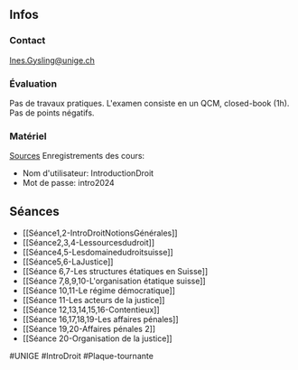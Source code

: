 ## Infos
### Contact
Ines.Gysling@unige.ch
### Évaluation
Pas de travaux pratiques.
L'examen consiste en un QCM, closed-book (1h). Pas de points négatifs.
### Matériel
[Sources](https://fedlex.admin.ch/fr)
Enregistrements des cours:
- Nom d'utilisateur: IntroductionDroit
- Mot de passe: intro2024
## Séances
- [[Séance1,2-IntroDroitNotionsGénérales]]
- [[Séance2,3,4-Lessourcesdudroit]]
- [[Séance4,5-Lesdomainedudroitsuisse]]
- [[Séance5,6-LaJustice]]
- [[Séance 6,7-Les structures étatiques en Suisse]]
- [[Séance 7,8,9,10-L'organisation étatique suisse]]
- [[Séance 10,11-Le régime démocratique]]
- [[Séance 11-Les acteurs de la justice]]
- [[Séance 12,13,14,15,16-Contentieux]]
- [[Séance 16,17,18,19-Les affaires pénales]]
- [[Séance 19,20-Affaires pénales 2]]
- [[Séance 20-Organisation de la justice]]

#UNIGE #IntroDroit #Plaque-tournante 